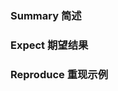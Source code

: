 ### Summary 简述



### Expect 期望结果



### Reproduce 重现示例
<!-- Screenshots or JSFiddle links or sample code -->
<!-- 截图或JSFiddle链接或示例代码，增加 jsfidle/codepen 示例可以加快 issue 回复速度 -->
